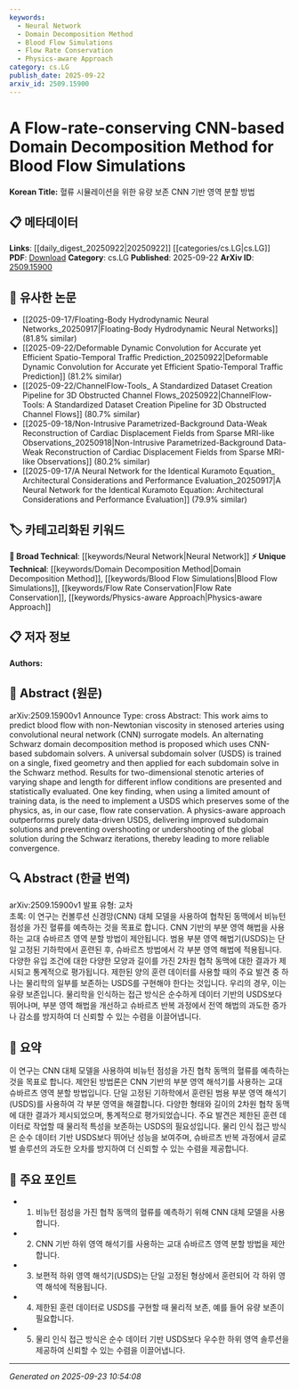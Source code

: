 ```yaml
---
keywords:
  - Neural Network
  - Domain Decomposition Method
  - Blood Flow Simulations
  - Flow Rate Conservation
  - Physics-aware Approach
category: cs.LG
publish_date: 2025-09-22
arxiv_id: 2509.15900
---
```


<!-- KEYWORD_LINKING_METADATA:
{
  "processed_timestamp": "2025-09-23T10:54:08.175705",
  "vocabulary_version": "1.0",
  "selected_keywords": [
    "Neural Network",
    "Domain Decomposition Method",
    "Blood Flow Simulations",
    "Flow Rate Conservation",
    "Physics-aware Approach"
  ],
  "rejected_keywords": [],
  "similarity_scores": {
    "Neural Network": 0.85,
    "Domain Decomposition Method": 0.75,
    "Blood Flow Simulations": 0.7,
    "Flow Rate Conservation": 0.72,
    "Physics-aware Approach": 0.74
  },
  "extraction_method": "AI_prompt_based",
  "budget_applied": true,
  "candidates_json": {
    "candidates": [
      {
        "surface": "Convolutional Neural Network",
        "canonical": "Neural Network",
        "aliases": [
          "CNN"
        ],
        "category": "broad_technical",
        "rationale": "CNNs are a core component of the method, linking to broader neural network research.",
        "novelty_score": 0.35,
        "connectivity_score": 0.9,
        "specificity_score": 0.6,
        "link_intent_score": 0.85
      },
      {
        "surface": "Domain Decomposition Method",
        "canonical": "Domain Decomposition Method",
        "aliases": [
          "DDM"
        ],
        "category": "unique_technical",
        "rationale": "This method is central to the paper's approach, offering a unique technical focus.",
        "novelty_score": 0.7,
        "connectivity_score": 0.65,
        "specificity_score": 0.8,
        "link_intent_score": 0.75
      },
      {
        "surface": "Blood Flow Simulations",
        "canonical": "Blood Flow Simulations",
        "aliases": [],
        "category": "unique_technical",
        "rationale": "Specific to the application domain, connecting to biomedical simulation research.",
        "novelty_score": 0.65,
        "connectivity_score": 0.6,
        "specificity_score": 0.85,
        "link_intent_score": 0.7
      },
      {
        "surface": "Flow Rate Conservation",
        "canonical": "Flow Rate Conservation",
        "aliases": [],
        "category": "unique_technical",
        "rationale": "A critical aspect of the method ensuring accurate simulations, linking to fluid dynamics.",
        "novelty_score": 0.68,
        "connectivity_score": 0.55,
        "specificity_score": 0.78,
        "link_intent_score": 0.72
      },
      {
        "surface": "Physics-aware Approach",
        "canonical": "Physics-aware Approach",
        "aliases": [],
        "category": "unique_technical",
        "rationale": "Highlights the integration of physics in machine learning models, relevant for hybrid methods.",
        "novelty_score": 0.72,
        "connectivity_score": 0.58,
        "specificity_score": 0.82,
        "link_intent_score": 0.74
      }
    ],
    "ban_list_suggestions": [
      "Method",
      "Performance",
      "Experiment"
    ]
  },
  "decisions": [
    {
      "candidate_surface": "Convolutional Neural Network",
      "resolved_canonical": "Neural Network",
      "decision": "linked",
      "scores": {
        "novelty": 0.35,
        "connectivity": 0.9,
        "specificity": 0.6,
        "link_intent": 0.85
      }
    },
    {
      "candidate_surface": "Domain Decomposition Method",
      "resolved_canonical": "Domain Decomposition Method",
      "decision": "linked",
      "scores": {
        "novelty": 0.7,
        "connectivity": 0.65,
        "specificity": 0.8,
        "link_intent": 0.75
      }
    },
    {
      "candidate_surface": "Blood Flow Simulations",
      "resolved_canonical": "Blood Flow Simulations",
      "decision": "linked",
      "scores": {
        "novelty": 0.65,
        "connectivity": 0.6,
        "specificity": 0.85,
        "link_intent": 0.7
      }
    },
    {
      "candidate_surface": "Flow Rate Conservation",
      "resolved_canonical": "Flow Rate Conservation",
      "decision": "linked",
      "scores": {
        "novelty": 0.68,
        "connectivity": 0.55,
        "specificity": 0.78,
        "link_intent": 0.72
      }
    },
    {
      "candidate_surface": "Physics-aware Approach",
      "resolved_canonical": "Physics-aware Approach",
      "decision": "linked",
      "scores": {
        "novelty": 0.72,
        "connectivity": 0.58,
        "specificity": 0.82,
        "link_intent": 0.74
      }
    }
  ]
}
-->

# A Flow-rate-conserving CNN-based Domain Decomposition Method for Blood Flow Simulations

**Korean Title:** 혈류 시뮬레이션을 위한 유량 보존 CNN 기반 영역 분할 방법

## 📋 메타데이터

**Links**: [[daily_digest_20250922|20250922]] [[categories/cs.LG|cs.LG]]
**PDF**: [Download](https://arxiv.org/pdf/2509.15900.pdf)
**Category**: cs.LG
**Published**: 2025-09-22
**ArXiv ID**: [2509.15900](https://arxiv.org/abs/2509.15900)

## 🔗 유사한 논문
- [[2025-09-17/Floating-Body Hydrodynamic Neural Networks_20250917|Floating-Body Hydrodynamic Neural Networks]] (81.8% similar)
- [[2025-09-22/Deformable Dynamic Convolution for Accurate yet Efficient Spatio-Temporal Traffic Prediction_20250922|Deformable Dynamic Convolution for Accurate yet Efficient Spatio-Temporal Traffic Prediction]] (81.2% similar)
- [[2025-09-22/ChannelFlow-Tools_ A Standardized Dataset Creation Pipeline for 3D Obstructed Channel Flows_20250922|ChannelFlow-Tools: A Standardized Dataset Creation Pipeline for 3D Obstructed Channel Flows]] (80.7% similar)
- [[2025-09-18/Non-Intrusive Parametrized-Background Data-Weak Reconstruction of Cardiac Displacement Fields from Sparse MRI-like Observations_20250918|Non-Intrusive Parametrized-Background Data-Weak Reconstruction of Cardiac Displacement Fields from Sparse MRI-like Observations]] (80.2% similar)
- [[2025-09-17/A Neural Network for the Identical Kuramoto Equation_ Architectural Considerations and Performance Evaluation_20250917|A Neural Network for the Identical Kuramoto Equation: Architectural Considerations and Performance Evaluation]] (79.9% similar)

## 🏷️ 카테고리화된 키워드
**🧠 Broad Technical**: [[keywords/Neural Network|Neural Network]]
**⚡ Unique Technical**: [[keywords/Domain Decomposition Method|Domain Decomposition Method]], [[keywords/Blood Flow Simulations|Blood Flow Simulations]], [[keywords/Flow Rate Conservation|Flow Rate Conservation]], [[keywords/Physics-aware Approach|Physics-aware Approach]]

## 📋 저자 정보

**Authors:** 

## 📄 Abstract (원문)

arXiv:2509.15900v1 Announce Type: cross 
Abstract: This work aims to predict blood flow with non-Newtonian viscosity in stenosed arteries using convolutional neural network (CNN) surrogate models. An alternating Schwarz domain decomposition method is proposed which uses CNN-based subdomain solvers. A universal subdomain solver (USDS) is trained on a single, fixed geometry and then applied for each subdomain solve in the Schwarz method. Results for two-dimensional stenotic arteries of varying shape and length for different inflow conditions are presented and statistically evaluated. One key finding, when using a limited amount of training data, is the need to implement a USDS which preserves some of the physics, as, in our case, flow rate conservation. A physics-aware approach outperforms purely data-driven USDS, delivering improved subdomain solutions and preventing overshooting or undershooting of the global solution during the Schwarz iterations, thereby leading to more reliable convergence.

## 🔍 Abstract (한글 번역)

arXiv:2509.15900v1 발표 유형: 교차  
초록: 이 연구는 컨볼루션 신경망(CNN) 대체 모델을 사용하여 협착된 동맥에서 비뉴턴 점성을 가진 혈류를 예측하는 것을 목표로 합니다. CNN 기반의 부분 영역 해법을 사용하는 교대 슈바르츠 영역 분할 방법이 제안됩니다. 범용 부분 영역 해법기(USDS)는 단일 고정된 기하학에서 훈련된 후, 슈바르츠 방법에서 각 부분 영역 해법에 적용됩니다. 다양한 유입 조건에 대한 다양한 모양과 길이를 가진 2차원 협착 동맥에 대한 결과가 제시되고 통계적으로 평가됩니다. 제한된 양의 훈련 데이터를 사용할 때의 주요 발견 중 하나는 물리학의 일부를 보존하는 USDS를 구현해야 한다는 것입니다. 우리의 경우, 이는 유량 보존입니다. 물리학을 인식하는 접근 방식은 순수하게 데이터 기반의 USDS보다 뛰어나며, 부분 영역 해법을 개선하고 슈바르츠 반복 과정에서 전역 해법의 과도한 증가나 감소를 방지하여 더 신뢰할 수 있는 수렴을 이끌어냅니다.

## 📝 요약

이 연구는 CNN 대체 모델을 사용하여 비뉴턴 점성을 가진 협착 동맥의 혈류를 예측하는 것을 목표로 합니다. 제안된 방법론은 CNN 기반의 부분 영역 해석기를 사용하는 교대 슈바르츠 영역 분할 방법입니다. 단일 고정된 기하학에서 훈련된 범용 부분 영역 해석기(USDS)를 사용하여 각 부분 영역을 해결합니다. 다양한 형태와 길이의 2차원 협착 동맥에 대한 결과가 제시되었으며, 통계적으로 평가되었습니다. 주요 발견은 제한된 훈련 데이터로 작업할 때 물리적 특성을 보존하는 USDS의 필요성입니다. 물리 인식 접근 방식은 순수 데이터 기반 USDS보다 뛰어난 성능을 보여주며, 슈바르츠 반복 과정에서 글로벌 솔루션의 과도한 오차를 방지하여 더 신뢰할 수 있는 수렴을 제공합니다.

## 🎯 주요 포인트

- 1. 비뉴턴 점성을 가진 협착 동맥의 혈류를 예측하기 위해 CNN 대체 모델을 사용합니다.
- 2. CNN 기반 하위 영역 해석기를 사용하는 교대 슈바르츠 영역 분할 방법을 제안합니다.
- 3. 보편적 하위 영역 해석기(USDS)는 단일 고정된 형상에서 훈련되어 각 하위 영역 해석에 적용됩니다.
- 4. 제한된 훈련 데이터로 USDS를 구현할 때 물리적 보존, 예를 들어 유량 보존이 필요합니다.
- 5. 물리 인식 접근 방식은 순수 데이터 기반 USDS보다 우수한 하위 영역 솔루션을 제공하여 신뢰할 수 있는 수렴을 이끌어냅니다.


---

*Generated on 2025-09-23 10:54:08*